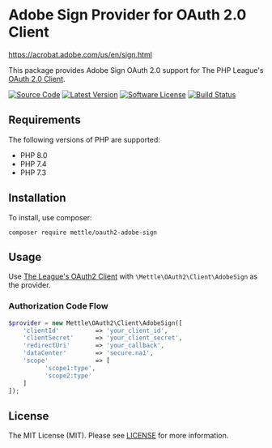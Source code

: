 # Adobe Sign Provider for OAuth 2.0 Client

https://acrobat.adobe.com/us/en/sign.html

This package provides Adobe Sign OAuth 2.0 support for The PHP League's [OAuth 2.0 Client](https://github.com/thephpleague/oauth2-client).

[![Source Code](https://img.shields.io/badge/source-mettle/oauth2--adobe--sign-blue.svg?style=flat-square)](https://github.com/mettle/oauth2-adobe-sign)
[![Latest Version](https://img.shields.io/github/release/mettle/oauth2-adobe-sign.svg?style=flat-square)](https://github.com/mettle/oauth2-adobe-sign/releases)
[![Software License](https://img.shields.io/badge/license-MIT-brightgreen.svg?style=flat-square)](https://github.com/mettle/oauth2-adobe-sign/blob/master/LICENSE)
[![Build Status](https://img.shields.io/github/workflow/status/mettle/oauth2-adobe-sign/CI?label=CI&logo=github&style=flat-square)](https://github.com/mettle/oauth2-adobe-sign/actions?query=workflow%3ACI)

## Requirements

The following versions of PHP are supported:

* PHP 8.0
* PHP 7.4
* PHP 7.3

## Installation

To install, use composer:

```
composer require mettle/oauth2-adobe-sign
```

## Usage

Use [The League's OAuth2 Client](https://github.com/thephpleague/oauth2-client) with `\Mettle\OAuth2\Client\AdobeSign` as the provider.

### Authorization Code Flow

```php
$provider = new Mettle\OAuth2\Client\AdobeSign([
    'clientId'          => 'your_client_id',
    'clientSecret'      => 'your_client_secret',
    'redirectUri'       => 'your_callback',
    'dataCenter'        => 'secure.na1',
    'scope'             => [
          'scope1:type',
          'scope2:type'
    ]
]);
```

## License 

The MIT License (MIT). Please see [LICENSE](LICENSE) for more information.